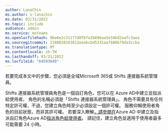 ```yaml
---
author: LanaChin
ms.author: v-lanachin
ms.date: 03/31/2022
ms.topic: include
audience: admin
ms.service: msteams
ms.openlocfilehash: 9be6e2c31177d0fbfe2b896aa5e346d2aafc3aea
ms.sourcegitcommit: 2388838163812eeabcbd5331aaf680b79da3ccba
ms.translationtype: MT
ms.contentlocale: zh-TW
ms.lasthandoff: 03/31/2022
ms.locfileid: "64593640"
---
```

若要完成本文中的步驟，您必須是全域Microsoft 365或 Shifts 連接器系統管理員。

 Shifts 連接器系統管理員角色是一個自訂角色，您可以在 Azure AD中建立並指派給使用者。 角色的名稱必須是「Shifts 連接器系統管理員」。 角色不需要具有任何特定許可權，不過，您建立角色時至少必須設定一個許可權。 服務仰賴使用者角色的目前狀態，而非其許可權。  若要深入瞭解[，請參閱在](/azure/active-directory/roles/custom-create)Azure AD 中建立及指派自訂角色Azure AD[指派角色給使用者](/azure/active-directory/roles/manage-roles-portal)。 請記住，建立角色並適用于使用者最多可能需要 24 小時。